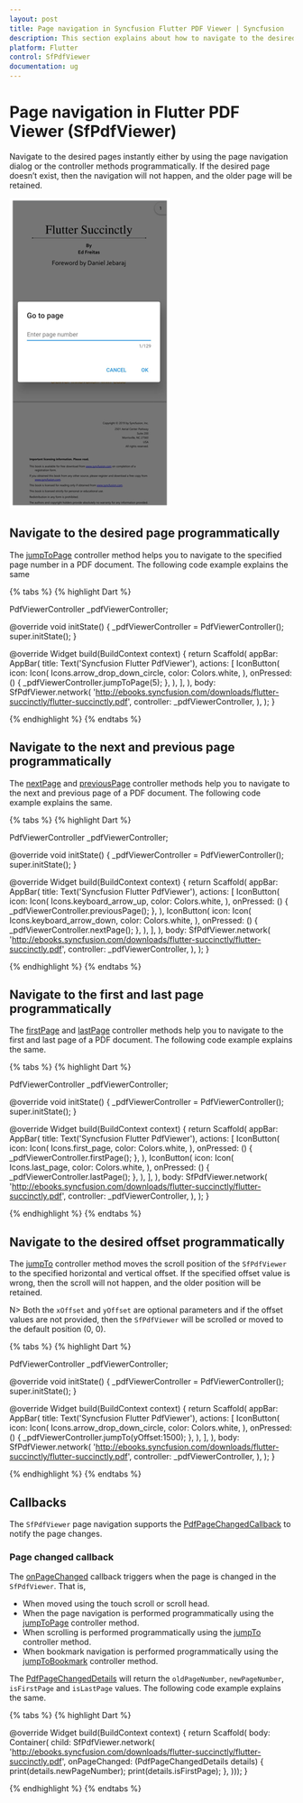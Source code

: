 ```yaml
---
layout: post
title: Page navigation in Syncfusion Flutter PDF Viewer | Syncfusion
description: This section explains about how to navigate to the desired pages in a PDF document using the Flutter PDF Viewer.
platform: Flutter
control: SfPdfViewer
documentation: ug
---
```


# Page navigation in Flutter PDF Viewer (SfPdfViewer)

Navigate to the desired pages instantly either by using the page navigation dialog or the controller methods programmatically. If the desired page doesn’t exist, then the navigation will not happen, and the older page will be retained.

![Page navigation dialog](images/page-navigation/page_navigation_dialog.png)

## Navigate to the desired page programmatically

The [jumpToPage](https://pub.dev/documentation/syncfusion_flutter_pdfviewer/latest/pdfviewer/PdfViewerController/jumpToPage.html) controller method helps you to navigate to the specified page number in a PDF document. The following code example explains the same

{% tabs %}
{% highlight Dart %}

PdfViewerController _pdfViewerController;

@override
void initState() {
  _pdfViewerController = PdfViewerController();
  super.initState();
}

@override
Widget build(BuildContext context) {
  return Scaffold(
    appBar: AppBar(
      title: Text('Syncfusion Flutter PdfViewer'),
      actions: <Widget>[
        IconButton(
          icon: Icon(
            Icons.arrow_drop_down_circle,
            color: Colors.white,
          ),
          onPressed: () {
            _pdfViewerController.jumpToPage(5);
          },
        ),
      ],
    ),
    body: SfPdfViewer.network(
      'http://ebooks.syncfusion.com/downloads/flutter-succinctly/flutter-succinctly.pdf',
      controller: _pdfViewerController,
    ),
  );
}

{% endhighlight %}
{% endtabs %}

## Navigate to the next and previous page programmatically

The [nextPage](https://pub.dev/documentation/syncfusion_flutter_pdfviewer/latest/pdfviewer/PdfViewerController/nextPage.html) and [previousPage](https://pub.dev/documentation/syncfusion_flutter_pdfviewer/latest/pdfviewer/PdfViewerController/previousPage.html) controller methods help you to navigate to the next and previous page of a PDF document. The following code example explains the same.

{% tabs %}
{% highlight Dart %}

PdfViewerController _pdfViewerController;

@override
void initState() {
  _pdfViewerController = PdfViewerController();
  super.initState();
}

@override
Widget build(BuildContext context) {
  return Scaffold(
    appBar: AppBar(
      title: Text('Syncfusion Flutter PdfViewer'),
      actions: <Widget>[
        IconButton(
          icon: Icon(
            Icons.keyboard_arrow_up,
            color: Colors.white,
          ),
          onPressed: () {
            _pdfViewerController.previousPage();
          },
        ),
        IconButton(
          icon: Icon(
            Icons.keyboard_arrow_down,
            color: Colors.white,
          ),
          onPressed: () {
            _pdfViewerController.nextPage();
          },
        ),
      ],
    ),
    body: SfPdfViewer.network(
      'http://ebooks.syncfusion.com/downloads/flutter-succinctly/flutter-succinctly.pdf',
      controller: _pdfViewerController,
    ),
  );
}

{% endhighlight %}
{% endtabs %}

## Navigate to the first and last page programmatically

The [firstPage](https://pub.dev/documentation/syncfusion_flutter_pdfviewer/latest/pdfviewer/PdfViewerController/firstPage.html) and [lastPage](https://pub.dev/documentation/syncfusion_flutter_pdfviewer/latest/pdfviewer/PdfViewerController/lastPage.html) controller methods help you to navigate to the first and last page of a PDF document. The following code example explains the same.

{% tabs %}
{% highlight Dart %}

PdfViewerController _pdfViewerController;

@override
void initState() {
  _pdfViewerController = PdfViewerController();
  super.initState();
}

@override
Widget build(BuildContext context) {
  return Scaffold(
    appBar: AppBar(
      title: Text('Syncfusion Flutter PdfViewer'),
      actions: <Widget>[
        IconButton(
          icon: Icon(
            Icons.first_page,
            color: Colors.white,
          ),
          onPressed: () {
            _pdfViewerController.firstPage();
          },
        ),
        IconButton(
          icon: Icon(
            Icons.last_page,
            color: Colors.white,
          ),
          onPressed: () {
            _pdfViewerController.lastPage();
          },
        ),
      ],
    ),
    body: SfPdfViewer.network(
      'http://ebooks.syncfusion.com/downloads/flutter-succinctly/flutter-succinctly.pdf',
      controller: _pdfViewerController,
    ),
  );
}

{% endhighlight %}
{% endtabs %}

## Navigate to the desired offset programmatically

The [jumpTo](https://pub.dev/documentation/syncfusion_flutter_pdfviewer/latest/pdfviewer/PdfViewerController/jumpTo.html) controller method moves the scroll position of the `SfPdfViewer` to the specified horizontal and vertical offset. If the specified offset value is wrong, then the scroll will not happen, and the older position will be retained. 

N> Both the `xOffset` and `yOffset` are optional parameters and if the offset values are not provided, then the `SfPdfViewer` will be scrolled or moved to the default position (0, 0).

{% tabs %}
{% highlight Dart %}

PdfViewerController _pdfViewerController;

@override
void initState() {
  _pdfViewerController = PdfViewerController();
  super.initState();
}

@override
Widget build(BuildContext context) {
  return Scaffold(
    appBar: AppBar(
      title: Text('Syncfusion Flutter PdfViewer'),
      actions: <Widget>[
        IconButton(
          icon: Icon(
            Icons.arrow_drop_down_circle,
            color: Colors.white,
          ),
          onPressed: () {
            _pdfViewerController.jumpTo(yOffset:1500);
          },
        ),
      ],
    ),
    body: SfPdfViewer.network(
      'http://ebooks.syncfusion.com/downloads/flutter-succinctly/flutter-succinctly.pdf',
      controller: _pdfViewerController,
    ),
  );
}

{% endhighlight %}
{% endtabs %}

## Callbacks

The `SfPdfViewer` page navigation supports the [PdfPageChangedCallback](https://pub.dev/documentation/syncfusion_flutter_pdfviewer/latest/pdfviewer/PdfPageChangedCallback.html) to notify the page changes.

### Page changed callback

The [onPageChanged](https://pub.dev/documentation/syncfusion_flutter_pdfviewer/latest/pdfviewer/SfPdfViewer/onPageChanged.html) callback triggers when the page is changed in the `SfPdfViewer`. That is,

* When moved using the touch scroll or scroll head.
* When the page navigation is performed programmatically using the [jumpToPage](https://pub.dev/documentation/syncfusion_flutter_pdfviewer/latest/pdfviewer/PdfViewerController/jumpToPage.html) controller method.
* When scrolling is performed programmatically using the [jumpTo](https://pub.dev/documentation/syncfusion_flutter_pdfviewer/latest/pdfviewer/PdfViewerController/jumpTo.html) controller method.
* When bookmark navigation is performed programmatically using the [jumpToBookmark](https://pub.dev/documentation/syncfusion_flutter_pdfviewer/latest/pdfviewer/PdfViewerController/jumpToBookmark.html) controller method.

The [PdfPageChangedDetails](https://pub.dev/documentation/syncfusion_flutter_pdfviewer/latest/pdfviewer/PdfPageChangedDetails-class.html) will return the `oldPageNumber`, `newPageNumber`, `isFirstPage` and `isLastPage` values. The following code example explains the same.

{% tabs %}
{% highlight Dart %}

@override
Widget build(BuildContext context) {
  return Scaffold(
      body: Container(
          child: SfPdfViewer.network(
    'http://ebooks.syncfusion.com/downloads/flutter-succinctly/flutter-succinctly.pdf',
    onPageChanged: (PdfPageChangedDetails details) {
      print(details.newPageNumber);
      print(details.isFirstPage);
    },
  )));
}

{% endhighlight %}
{% endtabs %}